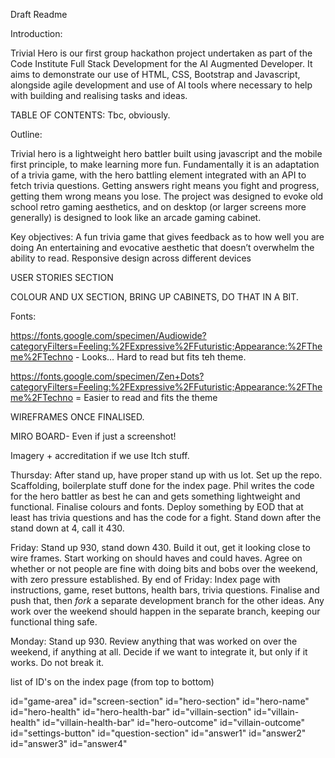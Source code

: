 Draft Readme

Introduction:

Trivial Hero is our first group hackathon project undertaken as part of the Code Institute 
Full Stack Development for the AI Augmented Developer. It aims to demonstrate our use of HTML, CSS, Bootstrap and Javascript, alongside agile development and use of AI tools where necessary to help with building and realising tasks and ideas.

TABLE OF CONTENTS:
Tbc, obviously.

Outline:

Trivial hero is a lightweight hero battler built using javascript and the mobile first principle, to make learning more fun. Fundamentally it is an adaptation of a trivia game, with the hero battling element integrated with an API to fetch trivia questions. Getting answers right means you fight and progress, getting them wrong means you lose. The project was designed to evoke old school retro gaming aesthetics, and on desktop (or larger screens more generally) is designed to look like an arcade gaming cabinet.

Key objectives:
A fun trivia game that gives feedback as to how well you are doing
An entertaining and evocative aesthetic that doesn’t overwhelm the ability to read.
Responsive design across different devices

USER STORIES SECTION

COLOUR AND UX SECTION, BRING UP CABINETS, DO THAT IN A BIT.

Fonts:

https://fonts.google.com/specimen/Audiowide?categoryFilters=Feeling:%2FExpressive%2FFuturistic;Appearance:%2FTheme%2FTechno - Looks… Hard to read but fits teh theme.

https://fonts.google.com/specimen/Zen+Dots?categoryFilters=Feeling:%2FExpressive%2FFuturistic;Appearance:%2FTheme%2FTechno = Easier to read and fits the theme



WIREFRAMES ONCE FINALISED.

MIRO BOARD- Even if just a screenshot!

Imagery + accreditation if we use Itch stuff.


Thursday: After stand up, have proper stand up with us lot. Set up the repo. Scaffolding, boilerplate stuff done for the index page. Phil writes the code for the hero battler as best he can and gets something lightweight and functional. Finalise colours and fonts. Deploy something by EOD that at least has trivia questions and has the code for a fight. Stand down after the stand down at 4, call it 430.

Friday: Stand up 930, stand down 430. Build it out, get it looking close to wire frames. Start working on should haves and could haves. Agree on whether or not people are fine with doing bits and bobs over the weekend, with zero pressure established. By end of Friday: Index page with instructions, game, reset buttons, health bars, trivia questions. Finalise and push that, then *fork* a separate development branch for the other ideas. Any work over the weekend should happen in the separate branch, keeping our functional thing safe.

Monday: Stand up 930. Review anything that was worked on over the weekend, if anything at all. Decide if we want to integrate it, but only if it works. Do not break it.

list of ID's on the index page (from top to bottom)

id="game-area"
id="screen-section"
id="hero-section"
id="hero-name"
id="hero-health"
id="hero-health-bar"
id="villain-section"
id="villain-health"
id="villain-health-bar"
id="hero-outcome"
id="villain-outcome"
id="settings-button"
id="question-section"
id="answer1"
id="answer2"
id="answer3"
id="answer4"

